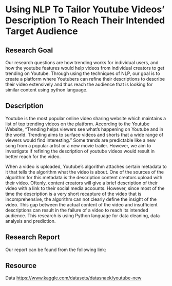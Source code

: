 # Using NLP To Tailor Youtube Videos’ Description To Reach Their Intended Target Audience

## Research Goal
Our research questions are how trending works for individual users, and how the youtube features would help videos from individual creators to get trending on Youtube. Through using the techniques of NLP, our goal is to create a platform where Youtubers can refine their descriptions to describe their video extensively and thus reach the audience that is looking for similar  content using python language. 

## Description
Youtube is the most popular online video sharing website which maintains a list of top trending videos on the platform. According to the Youtube Website, “Trending helps viewers see what’s happening on Youtube and in the world. Trending aims to surface videos and shorts that a wide range of viewers would find interesting.” Some trends are predictable like a new song from a popular artist or a new movie trailer. However, we aim to investigate if refining the description of youtube videos would result in better reach for the video.

When a video is uploaded, Youtube’s algorithm attaches certain metadata to it that tells the algorithm what the video is about. One of the sources of the algorithm for this metadata is the description content creators upload with their video. Oftenly, content creators will give a brief description of their video with a link to their social media accounts. However, since most of the time the description is a very short recapture of the video that is incomprehensive, the algorithm can not clearly define the insight of the video. This gap between the actual content of the video and insufficient descriptions can result in the failure of a video to reach its intended audience. This research is using Python language for data cleaning, data analysis and prediction. 

## Research Report
Our report can be found from the following link:


## Resource
Data
https://www.kaggle.com/datasets/datasnaek/youtube-new


